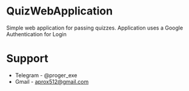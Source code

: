 # QuizWebApplication
Simple web application for passing quizzes. Application uses a Google Authentication for Login
# Support
* Telegram - @proger_exe
* Gmail - aprox512@gmail.com
